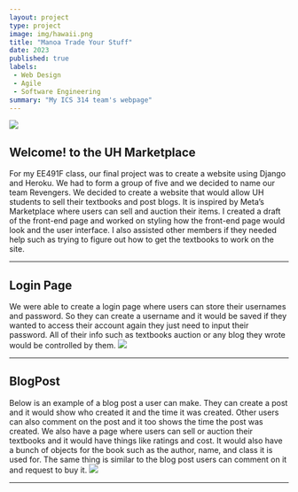 ```yaml
---
layout: project
type: project
image: img/hawaii.png
title: "Manoa Trade Your Stuff"
date: 2023
published: true
labels:
 - Web Design
 - Agile
 - Software Engineering
summary: "My ICS 314 team's webpage"
---
```

<img src="../img/main.png">
<h2> Welcome! to the UH Marketplace </h2>
For my EE491F class, our final project was to create a website using Django and Heroku. We had to form a group of five and we decided to name our team Revengers. We decided to create a website that would allow UH students to sell their textbooks and post blogs. It is inspired by Meta’s Marketplace where users can sell and auction their items.  I created a draft of the front-end page and worked on styling how the front-end page would look and the user interface. I also assisted other members if they needed help such as trying to figure out how to get the textbooks to work on the site.
<hr>
<h2> Login Page </h2>
We were able to create a login page where users can store their usernames and password. So they can create a username and it would be saved if they wanted to access their account again they just need to input their password. All of their info such as textbooks auction or any blog they wrote would be controlled by them. 
<img src="../img/login.png">
<hr>
<h2> BlogPost </h2>
Below is an example of a blog post a user can make. They can create a post and it would show who created it and the time it was created. Other users can also comment on the post and it too shows the time the post was created. We also have a page where users can sell or auction their textbooks and it would have things like ratings and cost. It would also have a bunch of objects for the book such as the author, name, and class it is used for. The same thing is similar to the blog post users can comment on it and request to buy it.
<img src="../img/food.png">
<hr>
